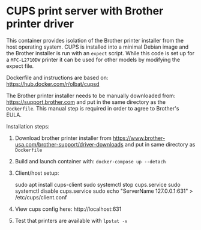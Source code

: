 # CUPS print server with Brother printer driver

This container provides isolation of the Brother printer installer from the 
host operating system.  CUPS is installed into a minimal Debian image and 
the Brother installer is run with an `expect` script.
While this code is set up for a `MFC-L2710DW` printer it can be used for
other models by modifying the expect file.

Dockerfile and instructions are based on: https://hub.docker.com/r/olbat/cupsd

The Brother printer installer needs to be manually downloaded from:
https://support.brother.com
and put in the same directory as the `Dockerfile`.
This manual step is required in order to agree to Brother's EULA.

Installation steps:
1. Download brother printer installer from https://www.brother-usa.com/brother-support/driver-downloads 
    and put in same directory as `Dockerfile`
1. Build and launch container with:  `docker-compose up --detach`
1. Client/host setup:

    sudo apt install cups-client
    sudo systemctl stop cups.service
    sudo systemctl disable cups.service
    sudo echo "ServerName 127.0.0.1:631" > /etc/cups/client.conf

1. View cups config here: http://localhost:631
1. Test that printers are available with `lpstat -v`
